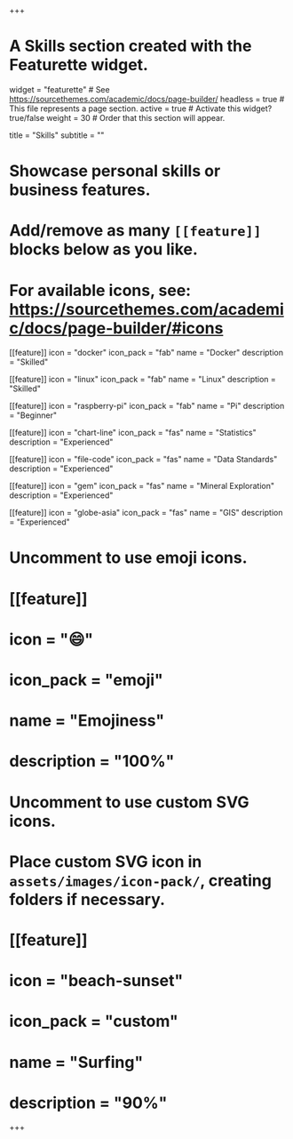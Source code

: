 +++
# A Skills section created with the Featurette widget.
widget = "featurette"  # See https://sourcethemes.com/academic/docs/page-builder/
headless = true  # This file represents a page section.
active = true  # Activate this widget? true/false
weight = 30  # Order that this section will appear.

title = "Skills"
subtitle = ""

# Showcase personal skills or business features.
# 
# Add/remove as many `[[feature]]` blocks below as you like.
# 
# For available icons, see: https://sourcethemes.com/academic/docs/page-builder/#icons

[[feature]]
  icon = "docker"
  icon_pack = "fab"
  name = "Docker"
  description = "Skilled"

[[feature]]
  icon = "linux"
  icon_pack = "fab"
  name = "Linux"
  description = "Skilled"
  
[[feature]]
  icon = "raspberry-pi"
  icon_pack = "fab"
  name = "Pi"
  description = "Beginner"
  
[[feature]]
  icon = "chart-line"
  icon_pack = "fas"
  name = "Statistics"
  description = "Experienced"  
  
[[feature]]
  icon = "file-code"
  icon_pack = "fas"
  name = "Data Standards"
  description = "Experienced"
  
[[feature]]
  icon = "gem"
  icon_pack = "fas"
  name = "Mineral Exploration"
  description = "Experienced"
  
[[feature]]
  icon = "globe-asia"
  icon_pack = "fas"
  name = "GIS"
  description = "Experienced"

# Uncomment to use emoji icons.
# [[feature]]
#  icon = ":smile:"
#  icon_pack = "emoji"
#  name = "Emojiness"
#  description = "100%"  

# Uncomment to use custom SVG icons.
# Place custom SVG icon in `assets/images/icon-pack/`, creating folders if necessary.
# [[feature]]
#  icon = "beach-sunset"
#  icon_pack = "custom"
#  name = "Surfing"
#  description = "90%"

+++
